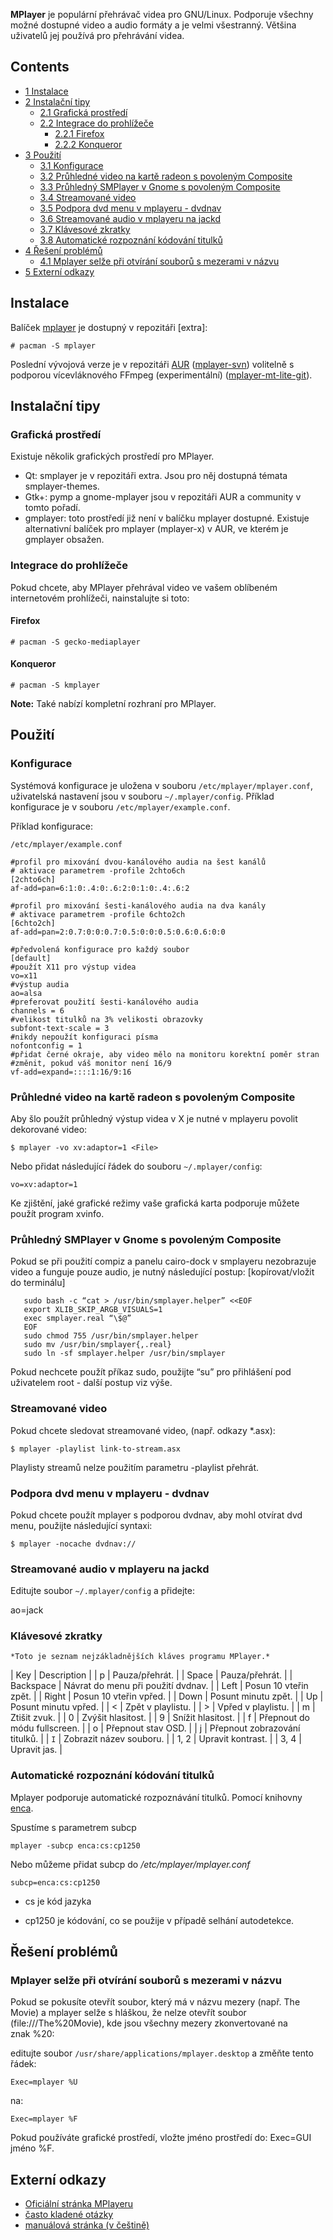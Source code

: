 **MPlayer** je populární přehrávač videa pro GNU/Linux. Podporuje všechny možné dostupné video a audio formáty a je velmi všestranný. Většina uživatelů jej používá pro přehrávání videa.

## Contents

*   [1 Instalace](#Instalace)
*   [2 Instalační tipy](#Instala.C4.8Dn.C3.AD_tipy)
    *   [2.1 Grafická prostředí](#Grafick.C3.A1_prost.C5.99ed.C3.AD)
    *   [2.2 Integrace do prohlížeče](#Integrace_do_prohl.C3.AD.C5.BEe.C4.8De)
        *   [2.2.1 Firefox](#Firefox)
        *   [2.2.2 Konqueror](#Konqueror)
*   [3 Použití](#Pou.C5.BEit.C3.AD)
    *   [3.1 Konfigurace](#Konfigurace)
    *   [3.2 Průhledné video na kartě radeon s povoleným Composite](#Pr.C5.AFhledn.C3.A9_video_na_kart.C4.9B_radeon_s_povolen.C3.BDm_Composite)
    *   [3.3 Průhledný SMPlayer v Gnome s povoleným Composite](#Pr.C5.AFhledn.C3.BD_SMPlayer_v_Gnome_s_povolen.C3.BDm_Composite)
    *   [3.4 Streamované video](#Streamovan.C3.A9_video)
    *   [3.5 Podpora dvd menu v mplayeru - dvdnav](#Podpora_dvd_menu_v_mplayeru_-_dvdnav)
    *   [3.6 Streamované audio v mplayeru na jackd](#Streamovan.C3.A9_audio_v_mplayeru_na_jackd)
    *   [3.7 Klávesové zkratky](#Kl.C3.A1vesov.C3.A9_zkratky)
    *   [3.8 Automatické rozpoznání kódování titulků](#Automatick.C3.A9_rozpozn.C3.A1n.C3.AD_k.C3.B3dov.C3.A1n.C3.AD_titulk.C5.AF)
*   [4 Řešení problémů](#.C5.98e.C5.A1en.C3.AD_probl.C3.A9m.C5.AF)
    *   [4.1 Mplayer selže při otvírání souborů s mezerami v názvu](#Mplayer_sel.C5.BEe_p.C5.99i_otv.C3.ADr.C3.A1n.C3.AD_soubor.C5.AF_s_mezerami_v_n.C3.A1zvu)
*   [5 Externí odkazy](#Extern.C3.AD_odkazy)

## Instalace

Balíček [mplayer](https://www.archlinux.org/packages/?name=mplayer) je dostupný v repozitáři [extra]:

```
# pacman -S mplayer

```

Poslední vývojová verze je v repozitáři [AUR](/index.php/AUR "AUR") ([mplayer-svn](https://aur.archlinux.org/packages/mplayer-svn/)) volitelně s podporou vícevláknového FFmpeg (experimentální) ([mplayer-mt-lite-git](https://aur.archlinux.org/packages/mplayer-mt-lite-git/)).

## Instalační tipy

### Grafická prostředí

Existuje několik grafických prostředí pro MPlayer.

*   Qt: smplayer je v repozitáři extra. Jsou pro něj dostupná témata smplayer-themes.
*   Gtk+: pymp a gnome-mplayer jsou v repozitáři AUR a community v tomto pořadí.
*   gmplayer: toto prostředí již není v balíčku mplayer dostupné. Existuje alternativní balíček pro mplayer (mplayer-x) v AUR, ve kterém je gmplayer obsažen.

### Integrace do prohlížeče

Pokud chcete, aby MPlayer přehrával video ve vašem oblíbeném internetovém prohlížeči, nainstalujte si toto:

#### Firefox

```
# pacman -S gecko-mediaplayer

```

#### Konqueror

```
# pacman -S kmplayer

```

**Note:** Také nabízí kompletní rozhraní pro MPlayer.

## Použití

### Konfigurace

Systémová konfigurace je uložena v souboru `/etc/mplayer/mplayer.conf`, uživatelská nastavení jsou v souboru `~/.mplayer/config`. Příklad konfigurace je v souboru `/etc/mplayer/example.conf`.

Příklad konfigurace:

 `/etc/mplayer/example.conf` 
```
#profil pro mixování dvou-kanálového audia na šest kanálů
# aktivace parametrem -profile 2chto6ch
[2chto6ch]
af-add=pan=6:1:0:.4:0:.6:2:0:1:0:.4:.6:2

#profil pro mixování šesti-kanálového audia na dva kanály
# aktivace parametrem -profile 6chto2ch
[6chto2ch]
af-add=pan=2:0.7:0:0:0.7:0.5:0:0:0.5:0.6:0.6:0:0

#předvolená konfigurace pro každý soubor
[default]
#použít X11 pro výstup videa
vo=x11
#výstup audia
ao=alsa
#preferovat použití šesti-kanálového audia
channels = 6
#velikost titulků na 3% velikosti obrazovky
subfont-text-scale = 3
#nikdy nepoužít konfiguraci písma
nofontconfig = 1
#přidat černé okraje, aby video mělo na monitoru korektní poměr stran
#změnit, pokud váš monitor není 16/9
vf-add=expand=::::1:16/9:16
```

### Průhledné video na kartě radeon s povoleným Composite

Aby šlo použít průhledný výstup videa v X je nutné v mplayeru povolit dekorované video:

```
$ mplayer -vo xv:adaptor=1 <File>

```

Nebo přidat následující řádek do souboru `~/.mplayer/config`:

```
vo=xv:adaptor=1

```

Ke zjištění, jaké grafické režimy vaše grafická karta podporuje můžete použít program xvinfo.

### Průhledný SMPlayer v Gnome s povoleným Composite

Pokud se při použití compiz a panelu cairo-dock v smplayeru nezobrazuje video a funguje pouze audio, je nutný následující postup: [kopírovat/vložit do terminálu]

```
   sudo bash -c “cat > /usr/bin/smplayer.helper” <<EOF
   export XLIB_SKIP_ARGB_VISUALS=1
   exec smplayer.real “\$@”
   EOF
   sudo chmod 755 /usr/bin/smplayer.helper
   sudo mv /usr/bin/smplayer{,.real}
   sudo ln -sf smplayer.helper /usr/bin/smplayer

```

Pokud nechcete použít příkaz sudo, použijte “su” pro přihlášení pod uživatelem root - další postup viz výše.

### Streamované video

Pokud chcete sledovat streamované video, (např. odkazy *.asx):

```
$ mplayer -playlist link-to-stream.asx 

```

Playlisty streamů nelze použitím parametru -playlist přehrát.

### Podpora dvd menu v mplayeru - dvdnav

Pokud chcete použít mplayer s podporou dvdnav, aby mohl otvírat dvd menu, použijte následující syntaxi:

```
$ mplayer -nocache dvdnav://

```

### Streamované audio v mplayeru na jackd

Editujte soubor `~/.mplayer/config` a přidejte:

ao=jack

### Klávesové zkratky

	*Toto je seznam nejzákladnějších kláves programu MPlayer.*

| Key | Description |
| p | Pauza/přehrát. |
| Space | Pauza/přehrát. |
| Backspace | Návrat do menu při použití dvdnav. |
| Left | Posun 10 vteřin zpět. |
| Right | Posun 10 vteřin vpřed. |
| Down | Posunt minutu zpět. |
| Up | Posunt minutu vpřed. |
| < | Zpět v playlistu. |
| > | Vpřed v playlistu. |
| m | Ztišit zvuk. |
| 0 | Zvýšit hlasitost. |
| 9 | Snížit hlasitost. |
| f | Přepnout do módu fullscreen. |
| o | Přepnout stav OSD. |
| j | Přepnout zobrazování titulků. |
| `I` | Zobrazit název souboru. |
| 1, 2 | Upravit kontrast. |
| 3, 4 | Upravit jas. |

### Automatické rozpoznání kódování titulků

Mplayer podporuje automatické rozpoznávání titulků. Pomocí knihovny [enca](http://trific.ath.cx/software/enca/).

Spustíme s parametrem subcp

```
mplayer -subcp enca:cs:cp1250 

```

Nebo můžeme přidat subcp do */etc/mplayer/mplayer.conf*

```
subcp=enca:cs:cp1250

```

*   cs je kód jazyka

*   cp1250 je kódování, co se použije v případě selhání autodetekce.

## Řešení problémů

### Mplayer selže při otvírání souborů s mezerami v názvu

Pokud se pokusíte otevřít soubor, který má v názvu mezery (např. The Movie) a mplayer selže s hláškou, že nelze otevřít soubor (file:///The%20Movie), kde jsou všechny mezery zkonvertované na znak %20:

editujte soubor `/usr/share/applications/mplayer.desktop` a změňte tento řádek:

```
Exec=mplayer %U

```

na:

```
Exec=mplayer %F

```

Pokud používáte grafické prostředí, vložte jméno prostředí do: Exec=GUI jméno %F.

## Externí odkazy

*   [Oficiální stránka MPlayeru](http://www.mplayerhq.hu/)
*   [často kladené otázky](http://www.abclinuxu.cz/clanky/multimedia/na-co-se-casto-ptame-mplayer)
*   [manuálová stránka (v češtině)](http://www.mplayerhq.hu/DOCS/man/cs/mplayer.1.html)